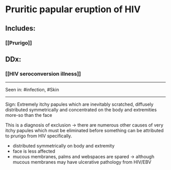 # Pruritic papular eruption of HIV
## Includes:
### [[Prurigo]]

## DDx:
### [[HIV seroconversion illness]]

---
Seen in: #infection, #Skin 

---

Sign: Extremely itchy papules which are inevitably scratched, diffusely distributed symmetrically and concentrated on the body and extremities more-so than the face

This is a diagnosis of exclusion → there are numerous other causes of very itchy papules which must be eliminated before something can be attributed to prurigo from HIV specifically.

- distributed symmetrically on body and extremity
- face is less affected
- mucous membranes, palms and webspaces are spared → although mucous membranes may have ulcerative pathology from HIV/EBV
